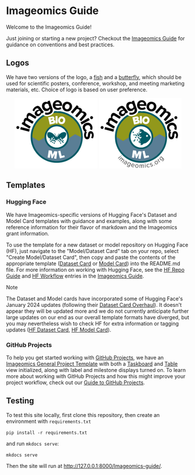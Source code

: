 # Imageomics Guide

Welcome to the Imageomics Guide!

Just joining or starting a new project? 
Checkout the [Imageomics Guide](https://imageomics.github.io/Imageomics-guide/) for guidance on conventions and best practices.

## Logos

We have two versions of the logo, a [fish](logos/Imageomics_logo_fish.png) and a [butterfly](logos/Imageomics_logo_butterfly.png), which should be used for scientific posters, conference, workshop, and meeting marketing materials, etc. Choice of logo is based on user preference.
<p align="middle">
  <img src="https://github.com/Imageomics/Imageomics-guide/blob/main/docs/logos/Imageomics_logo_butterfly.png" width=45%/>
  <img src="https://github.com/Imageomics/Imageomics-guide/blob/main/docs/logos/Imageomics_logo_fish.png" width=45%/>
</p>


## Templates

### Hugging Face
We have Imageomics-specific versions of Hugging Face's Dataset and Model Card templates with guidance and examples, along with some reference information for their flavor of markdown and the Imageomics grant information. 

To use the template for a new dataset or model repository on Hugging Face (HF), just navigate to the "Model/Dataset Card" tab on your repo, select "Create Model/Dataset Card", then copy and paste the contents of the appropriate template ([Dataset Card](docs/wiki-guide/HF_DatasetCard_Template_Imageomics.md?plain=1) or [Model Card](docs/wiki-guide/HF_ModelCard_Template_Imageomics.md?plain=1)) into the README.md file. For more information on working with Hugging Face, see the [HF Repo Guide](https://imageomics.github.io/Imageomics-guide/wiki-guide/Hugging-Face-Repo-Guide/) and [HF Workflow](https://imageomics.github.io/Imageomics-guide/wiki-guide/The-Hugging-Face-Workflow/) entries in the [Imageomics Guide](https://imageomics.github.io/Imageomics-guide/).

> [!NOTE]
> The Dataset and Model cards have incorporated some of Hugging Face's January 2024 updates (following their [Dataset Card Overhaul](https://github.com/huggingface/huggingface_hub/commit/6dd7ee829bd1b1216663a9993c1943c29b64690a)). It doesn't appear they will be updated more and we do not currently anticipate further large updates on our end as our overall template formats have diverged, but you may nevertheless wish to check HF for extra information or tagging updates ([HF Dataset Card](https://github.com/huggingface/huggingface_hub/blob/main/src/huggingface_hub/templates/datasetcard_template.md), [HF Model Card](https://github.com/huggingface/huggingface_hub/blob/main/src/huggingface_hub/templates/modelcard_template.md)).

### GitHub Projects
To help you get started working with [GitHub Projects](https://docs.github.com/en/issues/planning-and-tracking-with-projects/learning-about-projects/about-projects), we have an [Imageomics General Project Template](https://github.com/orgs/Imageomics/projects/31/views/1) with both a [Taskboard](https://github.com/orgs/Imageomics/projects/31/views/1) and [Table](https://github.com/orgs/Imageomics/projects/31/views/2) view initialized, along with label and milestone displays turned on. To learn more about working with GitHub Projects and how this might improve your project workflow, check out our [Guide to GitHub Projects](https://imageomics.github.io/Imageomics-guide/wiki-guide/Guide-to-GitHub-Projects/).

## Testing
To test this site locally, first clone this repository, then create an environment with `requirements.txt`
```
pip install -r requirements.txt
```
and run `mkdocs serve`:
```
mkdocs serve
```
Then the site will run at http://127.0.0.1:8000/Imageomics-guide/.
